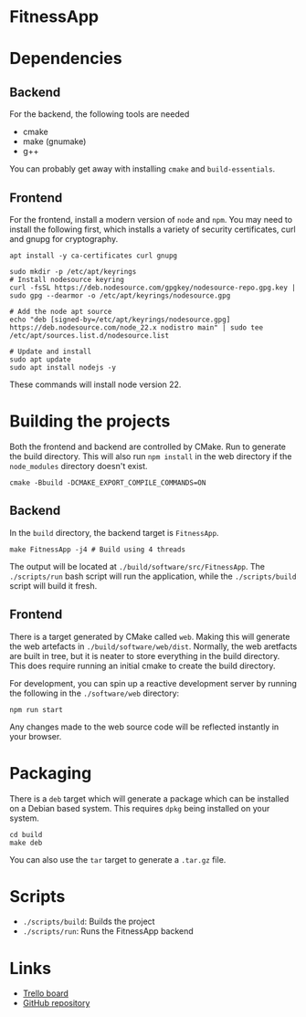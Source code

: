 FitnessApp
==========

# Dependencies
## Backend
For the backend, the following tools are needed
- cmake
- make (gnumake)
- g++

You can probably get away with installing `cmake` and `build-essentials`.

## Frontend

For the frontend, install a modern version of `node` and `npm`. You may need to install the following first, which installs a variety of security certificates, curl and gnupg for cryptography.

``` shell
apt install -y ca-certificates curl gnupg
```


``` shell
sudo mkdir -p /etc/apt/keyrings
# Install nodesource keyring
curl -fsSL https://deb.nodesource.com/gpgkey/nodesource-repo.gpg.key | sudo gpg --dearmor -o /etc/apt/keyrings/nodesource.gpg

# Add the node apt source
echo "deb [signed-by=/etc/apt/keyrings/nodesource.gpg] https://deb.nodesource.com/node_22.x nodistro main" | sudo tee /etc/apt/sources.list.d/nodesource.list

# Update and install
sudo apt update
sudo apt install nodejs -y
```

These commands will install node version 22.

# Building the projects
Both the frontend and backend are controlled by CMake. Run to generate the build directory. This will also run `npm install` in the web directory if the `node_modules` directory doesn't exist.
``` shell
cmake -Bbuild -DCMAKE_EXPORT_COMPILE_COMMANDS=ON
```

## Backend
In the `build` directory, the backend target is `FitnessApp`.
``` shell
make FitnessApp -j4 # Build using 4 threads
```

The output will be located at `./build/software/src/FitnessApp`. The `./scripts/run` bash script will run the application, while the `./scripts/build` script will build it fresh.

## Frontend
There is a target generated by CMake called `web`. Making this will generate the web artefacts in `./build/software/web/dist`. Normally, the web aretfacts are built in tree, but it is neater to store everything in the build directory. This does require running an initial cmake to create the build directory.

For development, you can spin up a reactive development server by running the following in the `./software/web` directory:

``` shell
npm run start
```

Any changes made to the web source code will be reflected instantly in your browser.

# Packaging
There is a `deb` target which will generate a package which can be installed on a Debian based system. This requires `dpkg` being installed on your system.

``` shell
cd build
make deb
```

You can also use the `tar` target to generate a `.tar.gz` file. 

# Scripts
- `./scripts/build`: Builds the project
- `./scripts/run`: Runs the FitnessApp backend

# Links
- [Trello board](https://trello.com/b/AKvoW8oG/fitness-app)
- [GitHub repository](https://github.com/PrimeStrength/FitnessApp)
